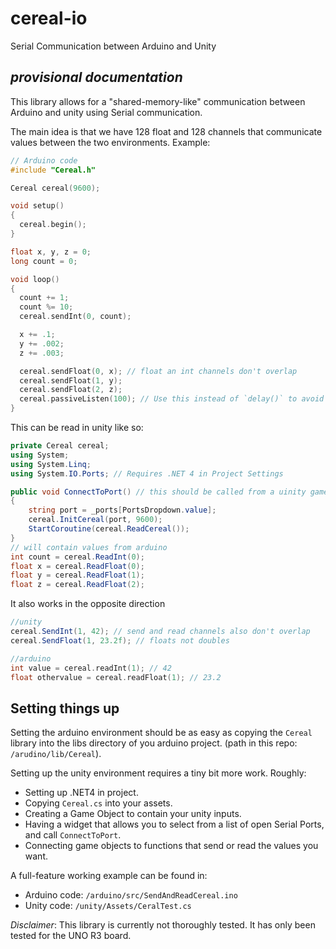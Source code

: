 # cereal-io
Serial Communication between Arduino and Unity

## *provisional documentation*

This library allows for a "shared-memory-like" communication between Arduino and unity using Serial communication. 

The main idea is that we have 128 float and 128 channels that communicate values between the two 
environments. Example:

```c++
// Arduino code
#include "Cereal.h"

Cereal cereal(9600);

void setup()
{
  cereal.begin();
}

float x, y, z = 0;
long count = 0;

void loop()
{
  count += 1;
  count %= 10;
  cereal.sendInt(0, count);

  x += .1;
  y += .002;
  z += .003;

  cereal.sendFloat(0, x); // float an int channels don't overlap
  cereal.sendFloat(1, y);
  cereal.sendFloat(2, z);
  cereal.passiveListen(100); // Use this instead of `delay()` to avoid blocking the.
}
```

This can be read in unity like so:

```c#
private Cereal cereal;
using System;
using System.Linq;
using System.IO.Ports; // Requires .NET 4 in Project Settings

public void ConnectToPort() // this should be called from a uinity game object
{
    string port = _ports[PortsDropdown.value];
    cereal.InitCereal(port, 9600);
    StartCoroutine(cereal.ReadCereal());
}
// will contain values from arduino
int count = cereal.ReadInt(0);
float x = cereal.ReadFloat(0);
float y = cereal.ReadFloat(1);
float z = cereal.ReadFloat(2);
```
It also works in the opposite direction

```c#
//unity
cereal.SendInt(1, 42); // send and read channels also don't overlap
cereal.SendFloat(1, 23.2f); // floats not doubles
```

```c++
//arduino
int value = cereal.readInt(1); // 42
float othervalue = cereal.readFloat(1); // 23.2
```


## Setting things up


Setting the arduino environment should be as easy as copying the `Cereal` library into the libs directory
of you arduino project. (path in this repo: `/arudino/lib/Cereal`).

Setting up the unity environment requires a tiny bit more work. Roughly:

- Setting up .NET4 in project.
- Copying `Cereal.cs` into your assets. 
- Creating a Game Object to contain your unity inputs.
- Having a widget that allows you to select from a list of open Serial Ports, and call
`ConnectToPort`. 
- Connecting game objects to functions that send or read the values you want. 

A full-feature working example can be found in:

- Arduino code: `/arduino/src/SendAndReadCereal.ino`
- Unity code: `/unity/Assets/CeralTest.cs`


*Disclaimer*: This library is currently not thoroughly tested. It has only been tested for
the UNO R3 board.



